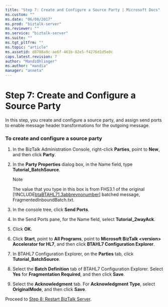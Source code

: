 ```yaml
---
title: "Step 7: Create and Configure a Source Party | Microsoft Docs"
ms.custom: ""
ms.date: "06/08/2017"
ms.prod: "biztalk-server"
ms.reviewer: ""
ms.service: "biztalk-server"
ms.suite: ""
ms.tgt_pltfrm: ""
ms.topic: "article"
ms.assetid: d8788a9c-ae6f-461b-82e5-f4276d1d5e0c
caps.latest.revision: 7
author: "MandiOhlinger"
ms.author: "mandia"
manager: "anneta"
---
```

# Step 7: Create and Configure a Source Party
In this step, you create and configure a source party, and assign send ports to enable message header transformations for the outgoing message.  
  
### To create and configure a source party  
  
1.  In the BizTalk Administration Console, right-click **Parties**, point to **New**, and then click **Party**.  
  
2.  In the **Party Properties** dialog box, in the Name field, type **Tutorial_BatchSource**.  
  
    > [!NOTE]
    >  The value that you type in this box is from FHS3.1 of the original [!INCLUDE[btaBTAHL71.3abbrevnonumber](../../includes/btabtahl71-3abbrevnonumber-md.md)] batched message, FragmentedInboundBatch.txt.  
  
3.  In the console tree, click **Send Ports**.  
  
4.  In the Send Ports pane, for the Name field, select **Tutorial_2wayAck**.  
  
5.  Click **OK**.  
  
6.  Click **Start**, point to **All Programs**, point to **Microsoft BizTalk \<version> Accelerator for HL7**, and then click **BTAHL7 Configuration Explorer**.  
  
7.  In BTAHL7 Configuration Explorer, on the **Parties** tab, click **Tutorial_BatchSource**.  
  
8.  Select the **Batch Definition** tab of BTAHL7 Configuration Explorer. Select **Yes** for **Fragmentation Required**, and then click **Save**.  
  
9. Select the **Acknowledgment** tab. For **Acknowledgment Type**, select **OriginalMode**, and then click **Save**.  
  
 Proceed to [Step 8: Restart BizTalk Server](../../adapters-and-accelerators/accelerator-hl7/step-8-restart-biztalk-server.md).